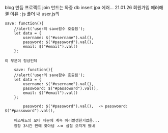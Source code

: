 blog 만듬 프로젝트
join 만드는 와중 db insert jpa 에러...
21.01.26 회원가입 에러해결
이유 : js 폴더 내
user.js의

	save: function(){
		//alert('user의 save함수 호출됨');
		let data = {
			username: $("#username").val(),
			password: $("#password").val(),
			email: $("#email").val()
		};
    
    이 부분이 정상인데 
    
    	save: function(){
		//alert('user의 save함수 호출됨');
		let data = {
			username: $("#username").val(),
			passwoord: $("#passoword").val(),
			email: $("#email").val()
		};
    
   			password: $("#password").val(),  ->	passwoord: $("#passoword").val(),
        
        패스워드의 오타 때문에 계속 에러발생한거였음...
        장장 3시간 만에 찾아냄 ㅅㅂ 삽질 오지게 했네
